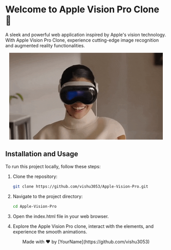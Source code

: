 # Welcome to Apple Vision Pro Clone 🍏

A sleek and powerful web application inspired by Apple's vision technology. With Apple Vision Pro Clone, experience cutting-edge image recognition and augmented reality functionalities.

<p align="center">
  <img src="demo.gif" alt="Demo">
</p>

## Installation and Usage

To run this project locally, follow these steps:

1. Clone the repository:

   ```bash
   git clone https://github.com/vishu3053/Apple-Vision-Pro.git

2. Navigate to the project directory:

   ```bash
   cd Apple-Vision-Pro

3. Open the index.html file in your web browser.

4. Explore the Apple Vision Pro clone, interact with the elements, and experience the smooth animations.


<p align="center">
  Made with ❤️ by [YourName](https://github.com/vishu3053)
</p>
